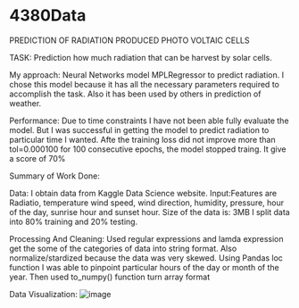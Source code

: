 # 4380Data
PREDICTION OF RADIATION PRODUCED PHOTO VOLTAIC CELLS

TASK:
Prediction how much radiation that can be harvest by solar cells.

My approach:
Neural Networks model MPLRegressor to predict radiation. I chose this model because it has all the necessary parameters required to 
accomplish the task. Also it has been used by others in prediction of weather.

Performance:
Due to time constraints I have not been able fully evaluate the model. But I was successful in getting the model to predict radiation to particular time I wanted.  Afte the training loss did not improve more than tol=0.000100 for 100 consecutive epochs, the model stopped traing.
It give a score of 70%

Summary of Work Done:

Data:
I obtain data from Kaggle Data Science website.
Input:Features are Radiatio, temperature wind speed, wind direction, humidity, pressure, hour of the day, sunrise hour and sunset hour.
Size of the data is: 3MB
I split data into 80% training and 20% testing.

Processing And Cleaning:
Used regular expressions and lamda expression get the some of the categories of data into string format.
Also normalize/stardized because the data was very skewed.
Using Pandas loc function I was able to pinpoint particular hours of the day or month of the year.
Then used to_numpy() function turn array format

Data Visualization:
![image](https://user-images.githubusercontent.com/105134530/167278326-3d6c2c43-2446-4635-8f17-905faa1aaeb9.jpeg)


